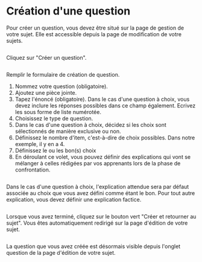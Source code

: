 # Création d'une question

Pour créer un question, vous devez être situé sur la page de gestion de votre sujet. Elle est accessible depuis la page de modification de votre sujets.

<img>

Cliquez sur "Créer un question".

<img>

Remplir le formulaire de création de question.
1. Nommez votre question (obligatoire).
2. Ajoutez une pièce jointe.
3. Tapez l'énoncé (obligatoire). Dans le cas d'une question à choix, vous devez inclure les réponses possibles dans ce champ également. Ecrivez les sous forme de liste numérotée.
4. Choisissez le type de question.
5. Dans le cas d'une question à choix, décidez si les choix sont sélectionnés de manière exclusive ou non.
6. Définissez le nombre d'item, c'est-à-dire de choix possibles. Dans notre exemple, il y en a 4.
7. Définissez le ou les bon(s) choix
8. En déroulant ce volet, vous pouvez définir des explications qui vont se mélanger à celles rédigées par vos apprenants lors de la phase de confrontation.

<img>

Dans le cas d'une question à choix, l'explication attendue sera par défaut associée au choix que vous avez défini comme étant le bon. Pour tout autre explication, vous devez définir une explication factice.

<img>

Lorsque vous avez terminé, cliquez sur le bouton vert "Créer et retourner au sujet". Vous êtes automatiquement redirigé sur la page d'édition de votre sujet.

<img>

La question que vous avez créée est désormais visible depuis l'onglet question de la page d'édition de votre sujet.